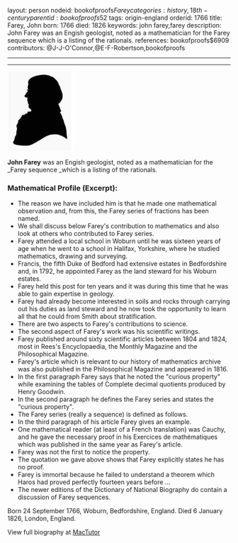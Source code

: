 layout: person
nodeid: bookofproofs$Farey
categories: history,18th-century
parentid: bookofproofs$52
tags: origin-england
orderid: 1766
title: Farey, John
born: 1766
died: 1826
keywords: john farey,farey
description: John Farey was an Engish geologist, noted as a mathematician for the Farey sequence which is a listing of the rationals.
references: bookofproofs$6909
contributors: @J-J-O'Connor,@E-F-Robertson,bookofproofs

---



---

![Farey.jpg](https://github.com/bookofproofs/bookofproofs.github.io/blob/main/_sources/_assets/images/portraits/Farey.jpg?raw=true)

**John Farey** was an Engish geologist, noted as a mathematician for the _Farey sequence _which is a listing of the rationals.

### Mathematical Profile (Excerpt):
* The reason we have included him is that he made one mathematical observation and, from this, the Farey series of fractions has been named.
* We shall discuss below Farey's contribution to mathematics and also look at others who contributed to Farey series.
* Farey attended a local school in Woburn until he was sixteen years of age when he went to a school in Halifax, Yorkshire, where he studied mathematics, drawing and surveying.
* Francis, the fifth Duke of Bedford had extensive estates in Bedfordshire and, in 1792, he appointed Farey as the land steward for his Woburn estates.
* Farey held this post for ten years and it was during this time that he was able to gain expertise in geology.
* Farey had already become interested in soils and rocks through carrying out his duties as land steward and he now took the opportunity to learn all that he could from Smith about stratification.
* There are two aspects to Farey's contributions to science.
* The second aspect of Farey's work was his scientific writings.
* Farey published around sixty scientific articles between 1804 and 1824, most in Rees's Encyclopaedia, the Monthly Magazine and the Philosophical Magazine.
* Farey's article which is relevant to our history of mathematics archive was also published in the Philosophical Magazine and appeared in 1816.
* In the first paragraph Farey says that he noted the "curious property" while examining the tables of Complete decimal quotients produced by Henry Goodwin.
* In the second paragraph he defines the Farey series and states the "curious property".
* The Farey series (really a sequence) is defined as follows.
* In the third paragraph of his article Farey gives an example.
* One mathematical reader (at least of a French translation) was Cauchy, and he gave the necessary proof in his Exercices de mathématiques which was published in the same year as Farey's article.
* Farey was not the first to notice the property.
* The quotation we gave above shows that Farey explicitly states he has no proof.
* Farey is immortal because he failed to understand a theorem which Haros had proved perfectly fourteen years before ...
* The newer editions of the Dictionary of National Biography do contain a discussion of Farey sequences.

Born 24 September 1766, Woburn, Bedfordshire, England. Died 6 January 1826, London, England.

View full biography at [MacTutor](https://mathshistory.st-andrews.ac.uk/Biographies/Farey/)

